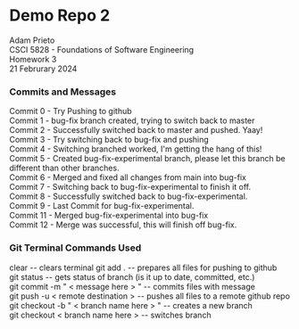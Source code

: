 # Demo Repo 2 

Adam Prieto\
CSCI 5828 - Foundations of Software Engineering\
Homework 3\
21 Februrary 2024


### Commits and Messages
Commit 0 - Try Pushing to github\
Commit 1 - bug-fix branch created, trying to switch back to master\
Commit 2 - Successfully switched back to master and pushed. Yaay!\
Commit 3 - Try switching back to bug-fix and pushing\
Commit 4 - Switching branched worked, I'm getting the hang of this!\
Commit 5 - Created bug-fix-experimental branch, please let this branch be different than other branches.\
Commit 6 - Merged and fixed all changes from main into bug-fix\
Commit 7 - Switching back to bug-fix-experimental to finish it off.\
Commit 8 - Successfully switched back to bug-fix-experimental.\
Commit 9 - Last Commit for bug-fix-experimental.\
Commit 11 - Merged bug-fix-experimental into bug-fix\
Commit 12 - Merge was successful, this will finish off bug-fix.

### Git Terminal Commands Used
clear -- clears terminal
git add . -- prepares all files for pushing to github\
git status -- gets status of branch (is it up to date, committed, etc.)\
git commit -m " < message here > " -- commits files with message\
git push -u < remote destination > -- pushes all files to a remote github repo\
git checkout -b " < branch name here > " -- creates a new branch\
git checkout < branch name here > -- switches branch